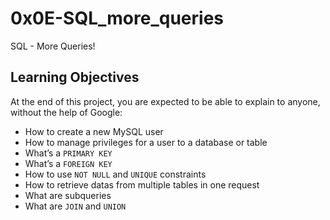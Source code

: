 # 0x0E-SQL_more_queries
SQL - More Queries! 

## Learning Objectives
At the end of this project, you are expected to be able to explain to anyone, without the help of Google:

* How to create a new MySQL user
* How to manage privileges for a user to a database or table
* What’s a `PRIMARY KEY`
* What’s a `FOREIGN KEY`
* How to use `NOT NULL` and `UNIQUE` constraints
* How to retrieve datas from multiple tables in one request
* What are subqueries
* What are `JOIN` and `UNION`